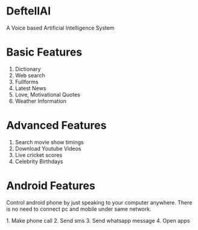 # DeftellAI
A Voice based Artificial Intelligence System

# Basic Features
1. Dictionary
2. Web search
3. Fullforms
4. Latest News
5. Love, Motivational Quotes 
6. Weather Information

# Advanced Features
1. Search movie show timings
2. Download Youtube Videos
3. Live cricket scores
4. Celebrity Birthdays 

# Android Features
<p>Control android phone by just speaking to your computer anywhere. There is no need to connect pc and mobile under same network.</p>
1. Make phone call
2. Send sms
3. Send whatsapp message
4. Open apps
